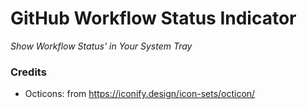 # GitHub Workflow Status Indicator

_Show Workflow Status' in Your System Tray_

### Credits

- Octicons: from https://iconify.design/icon-sets/octicon/


